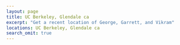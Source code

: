 ```yaml
---
layout: page
title: UC Berkeley, Glendale ca
excerpt: "Get a recent location of George, Garrett, and Vikram"
locations: UC Berkeley, Glendale ca
search_omit: true
---
```

